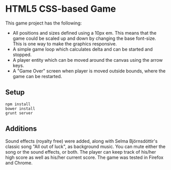 # HTML5 CSS-based Game

This game project has the following:

* All positions and sizes defined using a 10px em. This means that the game could be scaled up and down by changing the base font-size. This is one way to make the graphics responsive.
* A simple game loop which calculates delta and can be started and stopped.
* A player entity which can be moved around the canvas using the arrow keys.
* A "Game Over" screen when player is moved outside bounds, where the game can be restarted.

## Setup

```
npm install
bower install
grunt server
```

## Additions

Sound effects (royalty free) were added, along with Selma Björnsdóttir's classic song "All out of luck", as background music.
You can mute either the song or the sound effects, or both.
The player can keep track of his/her high score as well as his/her current score.
The game was tested in Firefox and Chrome.
